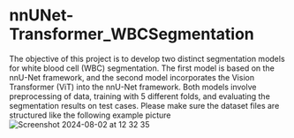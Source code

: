 # nnUNet-Transformer_WBCSegmentation
The objective of this project is to develop two distinct segmentation models for white blood cell (WBC) segmentation. The first model is based on the nnU-Net framework, and the second model incorporates the Vision Transformer (ViT) into the nnU-Net framework. Both models involve preprocessing of data, training with 5 different folds, and evaluating the segmentation results on test cases.
Please make sure the dataset files are structured like the following example picture![Screenshot 2024-08-02 at 12 32 35](https://github.com/user-attachments/assets/00d27ecc-77e9-48c1-8873-a8bd41851906)
